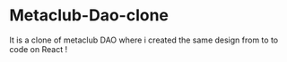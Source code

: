 # Metaclub-Dao-clone
It is a clone of metaclub DAO where i created the same design from to to code on React ! 
